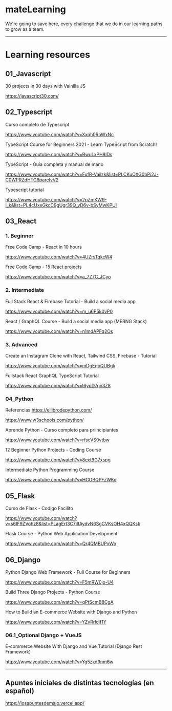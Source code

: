 # mateLearning

We're going to save here, every challenge that we do in our learning paths to grow as a team.

---

# Learning resources

## 01_Javascript

30 projects in 30 days with Vainilla JS

https://javascript30.com/

## 02_Typescript

Curso completo de Typescript

https://www.youtube.com/watch?v=Xxqh0RoWxNc

TypeScript Course for Beginners 2021 - Learn TypeScript from Scratch!

https://www.youtube.com/watch?v=BwuLxPH8IDs

TypeScript - Guía completa y manual de mano

https://www.youtube.com/watch?v=FufR-Vailzk&list=PLCKuOXG0bPi2J-C0WPRZdHTG6pareIvV2

Typescript tutorial

https://www.youtube.com/watch?v=2pZmKW9-I_k&list=PL4cUxeGkcC9gUgr39Q_yD6v-bSyMwKPUI

## 03_React

### 1. Beginner

Free Code Camp - React in 10 hours

https://www.youtube.com/watch?v=4UZrsTqkcW4

Free Code Camp - 15 React projects

https://www.youtube.com/watch?v=a_7Z7C_JCyo

### 2. Intermediate

Full Stack React & Firebase Tutorial - Build a social media app

https://www.youtube.com/watch?v=m_u6P5k0vP0

React / GraphQL Course - Build a social media app (MERNG Stack)

https://www.youtube.com/watch?v=n1mdAPFq2Os

### 3. Advanced

Create an Instagram Clone with React, Tailwind CSS, Firebase - Tutorial

https://www.youtube.com/watch?v=mDgEqoQUBgk

Fullstack React GraphQL TypeScript Tutorial

https://www.youtube.com/watch?v=I6ypD7qv3Z8

### 04_Python

Referencias 
https://ellibrodepython.com/

https://www.w3schools.com/python/

Aprende Python - Curso completo para priincipiantes

https://www.youtube.com/watch?v=rfscVS0vtbw

12 Beginner Python Projects - Coding Course

https://www.youtube.com/watch?v=8ext9G7xspg

Intermediate Python Programming Course

https://www.youtube.com/watch?v=HGOBQPFzWKo

## 05_Flask

Curso de Flask - Codigo Facilito

https://www.youtube.com/watch?v=s6IF9ZVohz8&list=PLagErt3C7iltAydvN6SgCVKsOH4xQQKsk

Flask Course - Python Web Application Development

https://www.youtube.com/watch?v=Qr4QMBUPxWo

## 06_Django

Python Django Web Framework - Full Course for Beginners

https://www.youtube.com/watch?v=F5mRW0jo-U4

Build Three Django Projects - Python Course

https://www.youtube.com/watch?v=qPtScmB8CgA

How to Build an E-commerce Website with Django and Python

https://www.youtube.com/watch?v=YZvRrldjf1Y

### 06.1_Optional Django + VueJS

E-commerce Website With Django and Vue Tutorial (Django Rest Framework)

https://www.youtube.com/watch?v=Yg5zkd9nm6w

---

## Apuntes iniciales de distintas tecnologías (en español)

https://losapuntesdemajo.vercel.app/
